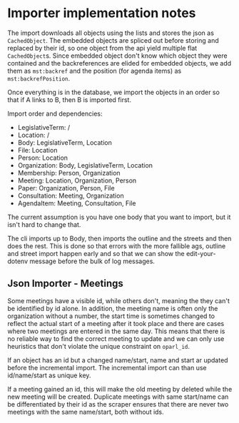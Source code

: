 # Importer implementation notes

The import downloads all objects using the lists and stores the json as `CachedObject`. The embedded objects are spliced out before storing and replaced by their id, so one object from the api yield multiple flat `CachedObject`s. Since embedded object don't know which object they were contained and the backreferences are elided for embedded objects, we add them as `mst:backref` and the position (for agenda items) as `mst:backrefPosition`.

Once everything is in the database, we import the objects in an order so that if A links to B, then B is imported first.

Import order and dependencies:

 * LegislativeTerm: /
 * Location: /
 * Body: LegislativeTerm, Location
 * File: Location
 * Person: Location
 * Organization: Body, LegislativeTerm, Location
 * Membership: Person, Organization
 * Meeting: Location, Organization, Person
 * Paper: Organization, Person, File
 * Consultation: Meeting, Organization
 * AgendaItem: Meeting, Consultation, File

The current assumption is you have one body that you want to import, but it isn't hard to change that.

The cli imports up to Body, then imports the outline and the streets and then does the rest. This is done so that errors with the more fallible ags, outline and street import happen early and so that we can show the edit-your-dotenv message before the bulk of log messages.

## Json Importer - Meetings

Some meetings have a visible id, while others don't, meaning the they can't be identified by id alone. In addition, the meeting name is often only the organization without a number, the start time is sometimes changed to reflect the actual start of a meeting after it took place and there are cases where two meetings are entered in the same day. This means that there is no reliable way to find the correct meeting to update and we can only use heuristics that don't violate the unique constraint on `oparl_id`.

If an object has an id but a changed name/start, name and start ar updated before the incremental import. The incremental import can than use id/name/start as unique key.

If a meeting gained an id, this will make the old meeting by deleted while the new meeting will be created. Duplicate meetings with same start/name can be differentiated by their id as the scraper ensures that there are never two meetings with the same name/start, both without ids.
